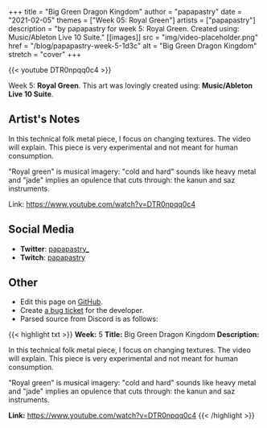 +++
title =       "Big Green Dragon Kingdom"
author =      "papapastry"
date =        "2021-02-05"
themes =      ["Week 05: Royal Green"]
artists =     ["papapastry"]
description = "by papapastry for week 5: Royal Green. Created using: Music/Ableton Live 10 Suite."
[[images]]
              src = "img/video-placeholder.png"
              href = "/blog/papapastry-week-5-1d3c"
              alt = "Big Green Dragon Kingdom"
              stretch = "cover"
+++


{{< youtube DTR0npqq0c4 >}}


Week 5: **Royal Green**. This art was lovingly created using: **Music/Ableton Live 10 Suite**.

## Artist's Notes

In this technical folk metal piece, I focus on changing textures. The video will explain. This piece is very experimental and not meant for human consumption.

"Royal green" is musical imagery: "cold and hard" sounds like heavy metal and "jade" implies an opulence that cuts through: the kanun and saz instruments.

Link: https://www.youtube.com/watch?v=DTR0npqq0c4

## Social Media

- **Twitter**: <a href='https://twitter.com/papapastry_' target='_blank'>papapastry_</a>
- **Twitch**: <a href='https://twitch.tv/papapastry' target='_blank'>papapastry</a>


## Other

- Edit this page on [GitHub](https://github.com/teaminkling/web-refresh/edit/main/content/blog/papapastry-week-5-1d3c.md).
- Create [a bug ticket](https://github.com/teaminkling/web-refresh/issues/new?assignees=&labels=bug&template=problem-report.md&title=) for the developer.
- Parsed source from Discord is as follows:

{{< highlight txt >}}
**Week:** 5
**Title:** Big Green Dragon Kingdom
**Description:**

In this technical folk metal piece, I focus on changing textures. The video will explain. This piece is very experimental and not meant for human consumption.

"Royal green" is musical imagery: "cold and hard" sounds like heavy metal and "jade" implies an opulence that cuts through: the kanun and saz instruments.

**Link:** https://www.youtube.com/watch?v=DTR0npqq0c4
{{< /highlight >}}